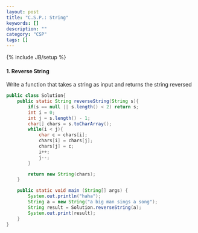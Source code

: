 ```yaml
---
layout: post
title: "C.S.P.: String"
keywords: []
description: ""
category: "CSP"
tags: []
---
```

{% include JB/setup %}

#### 1. Reverse String
Write a function that takes a string as input and returns the string reversed

```java
public class Solution{
    public static String reverseString(String s){
        if(s == null || s.length() < 2) return s;
        int i = 0;
        int j = s.length() - 1;
        char[] chars = s.toCharArray();
        while(i < j){
            char c = chars[i];
            chars[i] = chars[j];
            chars[j] = c;
            i++;
            j--;
        }

        return new String(chars);
    }

    public static void main (String[] args) {
        System.out.println("haha");
        String a = new String("a big man sings a song");
        String result = Solution.reverseString(a);
        System.out.print(result);
    }
}

```



